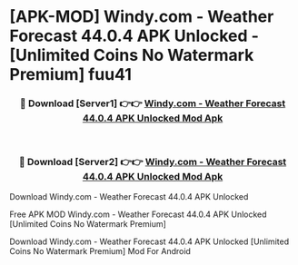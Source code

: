 # [APK-MOD] Windy.com - Weather Forecast 44.0.4 APK Unlocked - [Unlimited Coins No Watermark Premium] fuu41



<div align="center">
<h3>🔴 Download [Server1] 👉👉 <a href="https://momento.my/?title=Windy.com_-_Weather_Forecast_44.0.4_APK_Unlocked">Windy.com - Weather Forecast 44.0.4 APK Unlocked Mod Apk</a></h3><br>

<h3>🔴 Download [Server2] 👉👉 <a href="https://momento.my/?title=Windy.com_-_Weather_Forecast_44.0.4_APK_Unlocked">Windy.com - Weather Forecast 44.0.4 APK Unlocked Mod Apk</a></h3>
</div>



Download Windy.com - Weather Forecast 44.0.4 APK Unlocked 

Free APK MOD Windy.com - Weather Forecast 44.0.4 APK Unlocked [Unlimited Coins No Watermark Premium]

Download Windy.com - Weather Forecast 44.0.4 APK Unlocked [Unlimited Coins No Watermark Premium] Mod For Android
